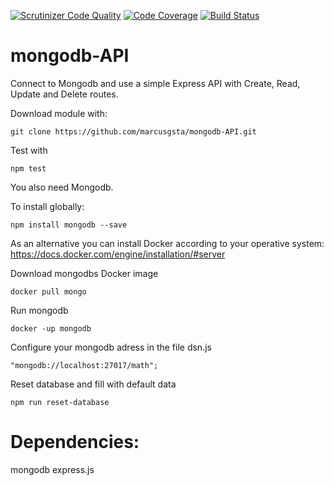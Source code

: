 

[![Scrutinizer Code Quality](https://scrutinizer-ci.com/g/marcusgsta/mongodb-API/badges/quality-score.png?b=master)](https://scrutinizer-ci.com/g/marcusgsta/mongodb-API/?branch=master)
[![Code Coverage](https://scrutinizer-ci.com/g/marcusgsta/mongodb-API/badges/coverage.png?b=master)](https://scrutinizer-ci.com/g/marcusgsta/mongodb-API/?branch=master)
[![Build Status](https://scrutinizer-ci.com/g/marcusgsta/mongodb-API/badges/build.png?b=master)](https://scrutinizer-ci.com/g/marcusgsta/mongodb-API/build-status/master)
# mongodb-API

Connect to Mongodb and use a simple Express API with Create, Read, Update and Delete routes.


Download module with:
```
git clone https://github.com/marcusgsta/mongodb-API.git
```

Test with
```
npm test
```

You also need Mongodb.

To install globally:
```
npm install mongodb --save
```

As an alternative you can install Docker according to your operative system:
https://docs.docker.com/engine/installation/#server

Download mongodbs Docker image
```
docker pull mongo
```

Run mongodb
```
docker -up mongodb
```

Configure your mongodb adress in the file dsn.js
```
"mongodb://localhost:27017/math";
```

Reset database and fill with default data
```
npm run reset-database
```

# Dependencies:
mongodb
express.js
